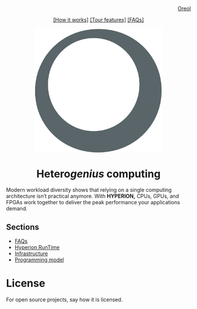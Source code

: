 <p align="right">
<a href="https://github.com/oreol-ag/oreol-web#--advanced-computing-technologies">Oreol</a>
</p>

<p align="center">
<a href="">[How it works]</a> <a href="">[Tour features]</a> <a href="https://github.com/oreol-ag/hyperion-web/blob/main/faqs.md">[FAQs]</a>
</p>

<p align="center">
<img src="https://github.com/oreol-ag/hyperion-web/blob/main/Hyperion-removebg.png" align="center" width="350">
</p>

<h1 align="center">
Hetero<i>genius</i> computing
</h1>

Modern workload diversity shows that relying on a single computing architecture isn’t practical anymore. With **HYPERION,** CPUs, GPUs, and FPGAs work together to deliver the peak performance your applications demand.

## Sections
* [FAQs](./faqs.md)
* [Hyperion RunTime](./hrt.md)
* [Infrastructure]()
* [Programming model]()

# License
For open source projects, say how it is licensed.